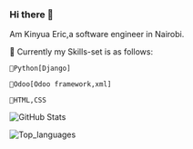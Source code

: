 ### Hi there 👋

<!--
**Kinyuaeric/Kinyuaeric** is a ✨ _special_ ✨ repository because its `README.md` (this file) appears on your GitHub profile.

Here are some ideas to get you started:

- 🔭 I’m currently working on building Odoo modules using Odoo framework
- 🌱 I’m currently learning Android Development.
- 👯 I’m looking to collaborate on ...
- 🤔 I’m looking for help with ...
- 💬 Ask me about ...
- 📫 How to reach me: ...
- 😄 Pronouns: ...
- ⚡ Fun fact: ...
-->

 Am Kinyua Eric,a software engineer in Nairobi.

🔵️ Currently my Skills-set is as follows:

    🔸️Python[Django]
    
    🔸️Odoo[Odoo framework,xml]
    
    🔸️HTML,CSS

 ![GitHub Stats](https://github-readme-stats.vercel.app/api?username=Kinyuaeric&theme=radical)
 
 ![Top_languages](https://github-readme-stats.vercel.app/api/top-langs/?username=KINYUAERIC&show_icons=true&theme=radical)
